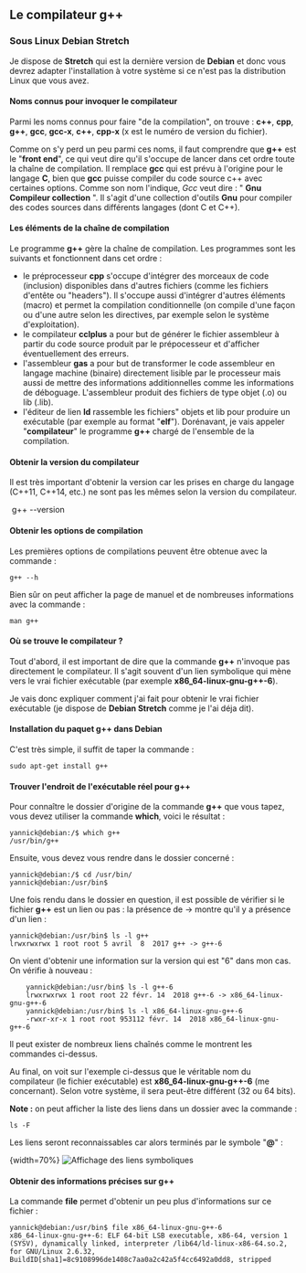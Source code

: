 ## Le compilateur g++

### Sous Linux Debian Stretch

Je dispose de **Stretch** qui est la dernière version de **Debian** et donc vous devrez adapter l'installation à votre système si ce n'est pas la distribution Linux que vous avez.

#### Noms connus pour invoquer le compilateur

Parmi les noms connus pour faire "de la compilation", on trouve :
**c++**, **cpp**, **g++**, **gcc**, **gcc-x**, **c++**, **cpp-x** (x est le numéro de version du fichier). 

Comme on s'y perd un peu parmi ces noms, il faut comprendre que **g++** est le "**front end**", ce qui veut dire qu'il s'occupe de lancer dans cet ordre toute la chaîne de compilation. Il remplace **gcc** qui est prévu à l'origine pour le langage **C**, bien que **gcc** puisse compiler du code source c++ avec certaines options. Comme son nom l'indique, *Gcc* veut dire : " **Gnu Compileur collection** ". Il s'agit d'une collection d'outils **Gnu** pour compiler des codes sources dans différents langages (dont C et C++). 

#### Les éléments de la chaîne de compilation

Le programme **g++** gère la chaîne de compilation. Les programmes sont les suivants et fonctionnent dans cet ordre :
- le préprocesseur **cpp** s'occupe d'intégrer des morceaux de code (inclusion) disponibles dans d'autres fichiers (comme les fichiers d'entête ou "headers"). Il s'occupe aussi d'intégrer d'autres éléments (macro) et permet la compilation conditionnelle (on compile d'une façon ou d'une autre selon les directives, par exemple selon le système d'exploitation).
- le compilateur **cclplus** a pour but de générer le fichier assembleur à partir du code source produit par le prépocesseur et d'afficher éventuellement des erreurs.
- l'assembleur **gas** a pour but de transformer le code assembleur en langage machine (binaire) directement lisible par le processeur mais aussi de mettre des informations additionnelles comme les informations de déboguage. L'assembleur produit des fichiers de type objet (.o) ou lib (.lib).
- l'éditeur de lien **ld** rassemble les fichiers" objets et lib pour produire un exécutable (par exemple au format "**elf**").
Dorénavant, je vais appeler "**compilateur**" le programme **g++** chargé de l'ensemble de la compilation.

#### Obtenir la version du compilateur

Il est très important d'obtenir la version car les prises en charge du langage (C++11, C++14, etc.) ne sont pas les mêmes selon la version du compilateur.

​    g++ --version

#### Obtenir les options de compilation

Les premières options de compilations peuvent être obtenue avec la commande :

    g++ --h

Bien sûr on peut afficher la page de manuel et de nombreuses informations avec la commande :

    man g++

#### Où se trouve le compilateur ?

Tout d'abord, il est important de dire que la commande **g++** n'invoque pas directement le compilateur. Il s'agit souvent d'un lien symbolique qui mène vers le vrai fichier exécutable (par exemple **x86_64-linux-gnu-g++-6**).

Je vais donc expliquer comment j'ai fait pour obtenir le vrai fichier exécutable (je dispose de **Debian Stretch**  comme je l'ai déja dit).

#### Installation du paquet g++ dans Debian

C'est très simple, il suffit de taper la commande :

    sudo apt-get install g++

#### Trouver l'endroit de l'exécutable réel pour g++
Pour  connaître le dossier d'origine de la commande **g++** que vous tapez, vous devez utiliser la commande **which**, voici le résultat :

    yannick@debian:/$ which g++
    /usr/bin/g++

Ensuite, vous devez vous rendre dans le dossier concerné :

    yannick@debian:/$ cd /usr/bin/
    yannick@debian:/usr/bin$

Une fois rendu dans le dossier en question,  il est possible de vérifier si le fichier **g++** est un lien ou pas : la présence de -> montre qu'il y a présence d'un lien :

    yannick@debian:/usr/bin$ ls -l g++
    lrwxrwxrwx 1 root root 5 avril  8  2017 g++ -> g++-6

On vient d'obtenir une information sur la version qui est "6" dans mon cas. On vérifie à nouveau :

        yannick@debian:/usr/bin$ ls -l g++-6
        lrwxrwxrwx 1 root root 22 févr. 14  2018 g++-6 -> x86_64-linux-gnu-g++-6
        yannick@debian:/usr/bin$ ls -l x86_64-linux-gnu-g++-6
        -rwxr-xr-x 1 root root 953112 févr. 14  2018 x86_64-linux-gnu-g++-6

Il peut exister de nombreux liens chaînés comme le montrent les commandes ci-dessus.

Au final, on voit sur l'exemple ci-dessus que le véritable nom du compilateur (le fichier exécutable) est **x86_64-linux-gnu-g++-6** (me concernant). Selon votre système, il sera peut-être différent (32 ou 64 bits).

**Note :**  on peut afficher la liste des liens dans un dossier avec la commande  :

    ls -F

Les liens seront reconnaissables car alors terminés par le symbole "**@**" :

{width=70%}
![Affichage des liens symboliques](images/chap1/compilateur/ls-F.png "Affichage des liens symboliques")



#### Obtenir des informations précises sur g++

La commande **file** permet d'obtenir un peu plus d'informations sur ce fichier :

    yannick@debian:/usr/bin$ file x86_64-linux-gnu-g++-6
    x86_64-linux-gnu-g++-6: ELF 64-bit LSB executable, x86-64, version 1 (SYSV), dynamically linked, interpreter /lib64/ld-linux-x86-64.so.2, for GNU/Linux 2.6.32, BuildID[sha1]=8c9108996de1408c7aa0a2c42a5f4cc6492a0dd8, stripped

